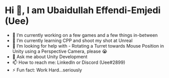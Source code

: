 # Hi 👋, I am Ubaidullah Effendi-Emjedi (Uee)

- 🔭 I’m currently working on a few games and a few things in-between
- 🌱 I’m currently learning CPP and shoot my shot at Unreal
- 🤔 I’m looking for help with - Rotating a Turret towards Mouse Position in Unity using a Perspective Camera, please 😭
- 💬 Ask me about Unity Development
- 📫 How to reach me: LinkedIn or Discord (Uee#2899)
- ⚡ Fun fact: Work Hard...seriously

<!--
**Uncle-Uee/uncle-uee** is a ✨ _special_ ✨ repository because its `README.md` (this file) appears on your GitHub profile.

Here are some ideas to get you started:

- 🔭 I’m currently working on ...
- 🌱 I’m currently learning ...
- 👯 I’m looking to collaborate on ...
- 🤔 I’m looking for help with ...
- 💬 Ask me about ...
- 📫 How to reach me: ...
- 😄 Pronouns: ...
- ⚡ Fun fact: ...
-->
